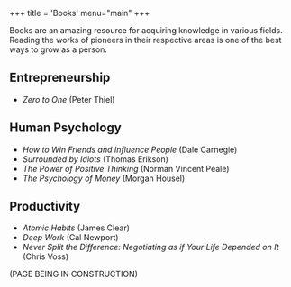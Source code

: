+++
title = 'Books'
menu="main"
+++

Books are an amazing resource for acquiring knowledge in various fields. Reading the works of pioneers in their respective areas is one of the best ways to grow as a person.

## Entrepreneurship
- *Zero to One* (Peter Thiel)

## Human Psychology
- *How to Win Friends and Influence People* (Dale Carnegie)
- *Surrounded by Idiots* (Thomas Erikson)
- *The Power of Positive Thinking* (Norman Vincent Peale)
- *The Psychology of Money* (Morgan Housel)

## Productivity
- *Atomic Habits* (James Clear)
- *Deep Work* (Cal Newport)
- *Never Split the Difference: Negotiating as if Your Life Depended on It* (Chris Voss)

(PAGE BEING IN CONSTRUCTION)
